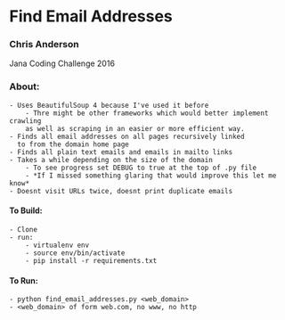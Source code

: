 # Find Email Addresses
### Chris Anderson
Jana Coding Challenge 2016

### About:
    - Uses BeautifulSoup 4 because I've used it before
        - Thre might be other frameworks which would better implement crawling
        as well as scraping in an easier or more efficient way.
    - Finds all email addresses on all pages recursively linked
      to from the domain home page
    - Finds all plain text emails and emails in mailto links
    - Takes a while depending on the size of the domain
        - To see progress set DEBUG to true at the top of .py file
        - *If I missed something glaring that would improve this let me know*
    - Doesnt visit URLs twice, doesnt print duplicate emails

#### To Build:
    - Clone
    - run:
        - virtualenv env
        - source env/bin/activate
        - pip install -r requirements.txt
#### To Run:
    - python find_email_addresses.py <web_domain>
    - <web_domain> of form web.com, no www, no http 
